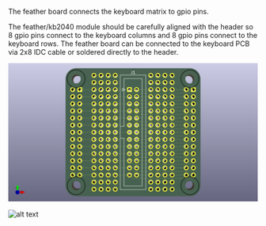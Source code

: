 The feather board connects the keyboard matrix to gpio pins.

The feather/kb2040 module should be carefully aligned with the header
so 8 gpio pins connect to the keyboard columns and 8 gpio pins
connect to the keyboard rows.  The feather board can be connected to
the keyboard PCB via 2x8 IDC cable or soldered directly to the header.

![alt text](feather-board.png)

![alt text](feather-alignment.png)
